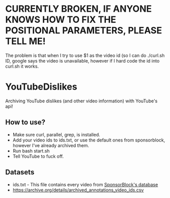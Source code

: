 # CURRENTLY BROKEN, IF ANYONE KNOWS HOW TO FIX THE POSITIONAL PARAMETERS, PLEASE TELL ME!
The problem is that when I try to use $1 as the video id (so I can do ./curl.sh ID, google says the video is unavailable, however if I hard code the id into curl.sh it works.

# YouTubeDislikes
Archiving YouTube dislikes (and other video information) with YouTube's api!

## How to use?
* Make sure curl, parallel, grep, is installed.
* Add your video ids to ids.txt, or use the default ones from sponsorblock, however I've already archived them.
* Run bash start.sh
* Tell YouTube to fuck off.
## Datasets
* ids.txt - This file contains every video from [SponsorBlock's database](https://sponsor.ajay.app/database)
* https://archive.org/details/archived_annotations_video_ids.csv
